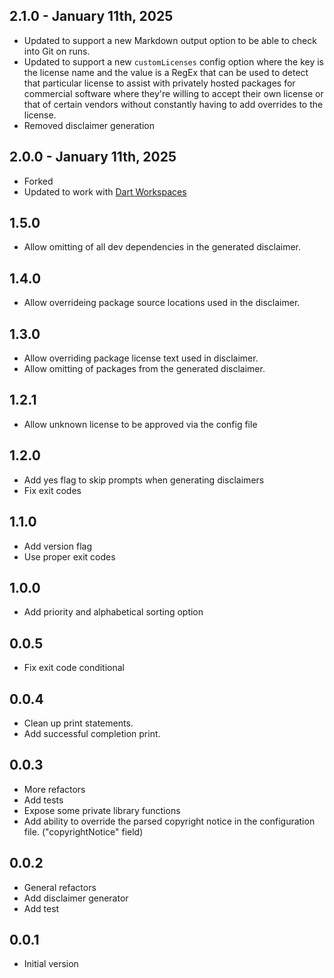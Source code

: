## 2.1.0 - January 11th, 2025

* Updated to support a new Markdown output option to be able to check into Git on runs.
* Updated to support a new `customLicenses` config option where the key is the license name and the value is a RegEx that can be used to detect that particular license to assist with privately hosted packages for commercial software where they're willing to accept their own license or that of certain vendors without constantly having to add overrides to the license.
* Removed disclaimer generation

## 2.0.0 - January 11th, 2025

* Forked
* Updated to work with [Dart Workspaces](https://dart.dev/tools/pub/workspaces)

## 1.5.0

* Allow omitting of all dev dependencies in the generated disclaimer.

## 1.4.0

* Allow overrideing package source locations used in the disclaimer.

## 1.3.0

* Allow overriding package license text used in disclaimer.
* Allow omitting of packages from the generated disclaimer.

## 1.2.1

* Allow unknown license to be approved via the config file

## 1.2.0

* Add yes flag to skip prompts when generating disclaimers
* Fix exit codes

## 1.1.0

* Add version flag
* Use proper exit codes

## 1.0.0

* Add priority and alphabetical sorting option

## 0.0.5

* Fix exit code conditional

## 0.0.4

* Clean up print statements.
* Add successful completion print.
## 0.0.3

* More refactors
* Add tests
* Expose some private library functions
* Add ability to override the parsed copyright notice in the configuration file. ("copyrightNotice" field)

## 0.0.2

* General refactors
* Add disclaimer generator
* Add test

## 0.0.1

* Initial version